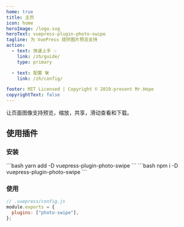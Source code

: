 ```yaml
---
home: true
title: 主页
icon: home
heroImage: /logo.svg
heroText: vuepress-plugin-photo-swipe
tagline: 为 VuePress 提供图片预览支持
action:
  - text: 快速上手 💡
    link: /zh/guide/
    type: primary

  - text: 配置 🛠
    link: /zh/config/

footer: MIT Licensed | Copyright © 2019-present Mr.Hope
copyrightText: false
---
```


让页面图像支持预览，缩放，共享，滑动查看和下载。

## 使用插件

### 安装

<CodeGroup>
<CodeGroupItem title="yarn">
```bash
yarn add -D vuepress-plugin-photo-swipe
```
</CodeGroupItem>

<CodeGroupItem title="npm">
```bash
npm i -D vuepress-plugin-photo-swipe
```
</CodeGroupItem>
</CodeGroup>

### 使用

```js
// .vuepress/config.js
module.exports = {
  plugins: ["photo-swipe"],
};
```
